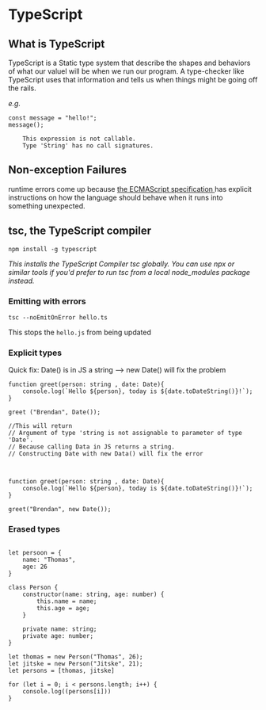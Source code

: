 # TypeScript

## What is TypeScript

TypeScript is a Static type system that describe the shapes and behaviors of what our valuel will be when we run our program.
A type-checker like TypeScript uses that information and tells us when things might be going off the rails.

_e.g._

```
const message = "hello!";
message();

    This expression is not callable.
    Type 'String' has no call signatures.
```

## Non-exception Failures

runtime errors come up because <a href="https://tc39.es/ecma262/"> the ECMAScript
specification </a> has explicit instructions on how the language should behave when it runs into something unexpected.

## tsc, the TypeScript compiler

```
npm install -g typescript
```

_This installs the TypeScript Compiler tsc globally. You can use npx or similar tools if you'd prefer to
run tsc from a local node_modules package instead._

### Emitting with errors

```
tsc --noEmitOnError hello.ts
```

This stops the `hello.js` from being updated

### Explicit types

Quick fix:
Date() is in JS a string --> new Date() will fix the problem

```
function greet(person: string , date: Date){
    console.log(`Hello ${person}, today is ${date.toDateString()}!`);
}

greet ("Brendan", Date());

//This will return
// Argument of type 'string is not assignable to parameter of type 'Date'.
// Because calling Data in JS returns a string.
// Constructing Date with new Data() will fix the error



function greet(person: string , date: Date){
    console.log(`Hello ${person}, today is ${date.toDateString()}!`);
}

greet("Brendan", new Date());
```

### Erased types

```

let persoon = {
    name: "Thomas",
    age: 26
}

class Person {
    constructor(name: string, age: number) {
        this.name = name;
        this.age = age;
    }

    private name: string;
    private age: number;
}

let thomas = new Person("Thomas", 26);
let jitske = new Person("Jitske", 21);
let persons = [thomas, jitske]

for (let i = 0; i < persons.length; i++) {
    console.log((persons[i]))
}
```
